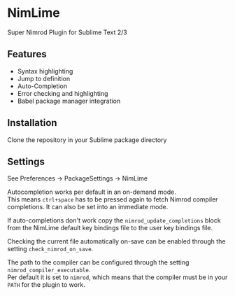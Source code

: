 NimLime
=======

Super Nimrod Plugin for Sublime Text 2/3

Features
--------

* Syntax highlighting 
* Jump to definition
* Auto-Completion
* Error checking and highlighting
* Babel package manager integration

Installation
------------

Clone the repository in your Sublime package directory

Settings
--------

See Preferences -> PackageSettings -> NimLime

Autocompletion works per default in an on-demand mode.  
This means `ctrl+space` has to be pressed again to fetch Nimrod compiler completions.
It can also be set into an immediate mode.

If auto-completions don't work copy the `nimrod_update_completions` block from the NimLime
default key bindings file to the user key bindings file.

Checking the current file automatically on-save can be enabled through the setting `check_nimrod_on_save`.

The path to the compiler can be configured through the setting `nimrod_compiler_executable`.  
Per default it is set to `nimrod`, which means that the compiler must be in your `PATH` for the plugin to work.